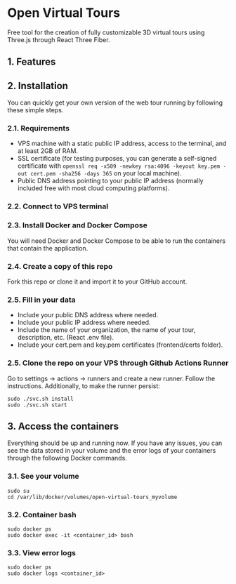 # Open Virtual Tours
Free tool for the creation of fully customizable 3D virtual tours using Three.js through React Three Fiber.
## 1. Features
## 2. Installation
You can quickly get your own version of the web tour running by following these simple steps.
### 2.1. Requirements
- VPS machine with a static public IP address, access to the terminal, and at least 2GB of RAM.
- SSL certificate (for testing purposes, you can generate a self-signed certificate with `openssl req -x509 -newkey rsa:4096 -keyout key.pem -out cert.pem -sha256 -days 365` on your local machine).
- Public DNS address pointing to your public IP address (normally included free with most cloud computing platforms).
### 2.2. Connect to VPS terminal
### 2.3. Install Docker and Docker Compose
You will need Docker and Docker Compose to be able to run the containers that contain the application. 
### 2.4. Create a copy of this repo
Fork this repo or clone it and import it to your GitHub account. 
### 2.5. Fill in your data
 - Include your public DNS address where needed.
 - Include your public IP address where needed.
 - Include the name of your organization, the name of your tour, description, etc. (React .env file).
 - Include your cert.pem and key.pem certificates (frontend/certs folder).
### 2.5. Clone the repo on your VPS through Github Actions Runner
Go to settings -> actions -> runners and create a new runner. Follow the instructions. Additionally, to make the runner persist:
```
sudo ./svc.sh install
sudo ./svc.sh start
```
## 3. Access the containers
Everything should be up and running now. If you have any issues, you can see the data stored in your volume and the error logs of your containers through the following Docker commands.
### 3.1. See your volume
```
sudo su
cd /var/lib/docker/volumes/open-virtual-tours_myvolume
```
### 3.2. Container bash
```
sudo docker ps
sudo docker exec -it <container_id> bash
```
### 3.3. View error logs
```
sudo docker ps
sudo docker logs <container_id>
```
